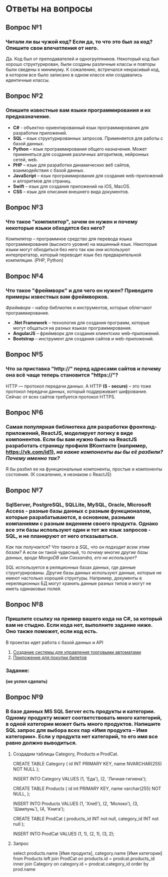 # Ответы на вопросы

## Вопрос №1
### Читали ли вы чужой код? Если да, то что это был за код? Опишите свои впечатления от него. 
Да. Код был от преподавателей и одногруппников. Некоторый код был хорошо структурирован, были созданы различные классы и повторы были сведены к минимуму. К сожалению, встречался некрасивый код, в котором все было записано в одном классе или создавались идентичные классы.  

## Вопрос №2
### Опишите известные вам языки программирования и их предназначение.
- **C#** - объектно-ориентированный язык программирования для разработки приложений.
- **SQL** – язык структурированных запросов. Применяется для работы с базой данных.
- **Python** – язык программирования общего назначения. Может применяться для создания различных алгоритмов, нейронных сетей, web.
- **PHP** – язык для разработки динамических веб сайтов, взаимодействия с базой данных.
- **JavaScript** – язык программирования для создания web-приложений и алгоритмов для страниц.
- **Swift** – язык для создания приложений на iOS, MacOS.
- **CSS** – язык для описания внешнего вида документов.


## Вопрос №3
### Что такое "компилятор", зачем он нужен и почему некоторые языки обходятся без него?
Компилятор – программное средство для перевода языка программирования (высокого уровня) на машинный язык. Некоторые языки могут обходиться без него так как они используют интерпретатор, который переводит язык без предварительной компиляции. (PHP, Python)

## Вопрос №4
### Что такое "фреймворк" и для чего он нужен? Приведите примеры известных вам фреймворков.
*Фреймворк* – набор библиотек и инструментов, которые облегчают программирование.
- **.Net Framework** – технология для создания программ, которые могут общаться на разных языках программирования.
- **AngularJS** – фреймворк для создания клиентских web-приложений.
- **Bootstrap** – инструмент для создания сайтов и web-приложений.


## Вопрос №5
### Что за приставка "http://" перед адресами сайтов и почему она всё чаще теперь становится "https://"?
HTTP — протокол передачи данных. А HTTP **(S - secure)** – это тоже протокол передачи данных, который поддерживает шифрование. Сейчас от всех сайтов требуется протокол HTTPS.

## Вопрос №6
### Самая популярная библиотека для разработки фронтенд-приложений, ReactJS, моделирует логику в виде компонентов. Если бы вам нужно было на ReactJS разработать страницу профиля ВКонтакте (например, https://vk.com/id1), *на какие компоненты вы бы её разбили? Почему именно так?*
Я бы разбил ее на функциональные компоненты, простые и компоненты состояния. 
(К сожалению, я незнаком с ReactJS) 


## Вопрос №7
### SqlServer, PostgreSQL, SQLLite, MySQL, Oracle, Microsoft Access - разные базы данных с разным функционалом, которые разрабатываются, в основном, разными компаниями с разным видением своего продукта. Однако все эти базы используют один и тот же язык запросов - SQL, и не планируют от него отказываться. 
*Как так получается? Что такого в SQL, что он подходит всем этим базам?* А если он такой чудесный, то *почему многие другие базы данных, вроде MongoDB или Cassandra, его не используют?*

SQL используется в реляционных базах данных, где данные структурированы. Другие базы данных используют данные, которые не имеют настолько хорошей структуры. Например, документы в нереляционных  БД могут хранить данные разных типов и могут не иметь одинаковых полей.

## Вопрос №8
### Пришлите ссылку на пример вашего кода на C#, за который вам не стыдно. Если кода нет, выполните задание ниже. Оно также поможет, если код есть.

В проектах идет работа с базой данных и API
1. [Создание системы для управления торговыми автоматами](https://github.com/korolilya/VendingMachine)
2. [Приложение для покупки билетов](https://github.com/korolilya/CinemaBookingSystem)

### Задание:
**(не успел сделать)**

## Вопрос №9
### В базе данных MS SQL Server есть продукты и категории. Одному продукту может соответствовать много категорий, в одной категории может быть много продуктов. Напишите SQL запрос для выбора всех пар «Имя продукта – Имя категории». Если у продукта нет категорий, то его имя все равно должно выводиться.

1. Создадим таблицы Category, Products и ProdCat.

    CREATE TABLE Category (
      id INT PRIMARY KEY,
      name NVARCHAR(255) NOT NULL
    );

    INSERT INTO Category 
    VALUES  (1, 'Еда'),
            (2, 'Личная гигиена');
   
    CREATE TABLE Products (
      id int PRIMARY KEY,
      name varchar(255) NOT NULL,
    );

    INSERT INTO Products
    VALUES  (1, 'Хлеб'),
            (2, 'Молоко'),
            (3, 'Шампунь'),
            (4, 'Книга');
            
    CREATE TABLE ProdCat (
      products_id  INT not null,
      category_id INT not null
    );

    INSERT INTO ProdCat
    VALUES  (1, 1),
            (2, 1),
            (3, 2);
            
2. Запрос
    
    select products.name [Имя продукта], category.name [Имя категории]
    from Products
    left join ProdCat on products.id = prodcat.products_id
    inner join Category on category.id = prodcat.category_id
    order by prod.name
